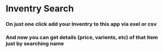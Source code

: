 # Inventry Search

### On just one click add your Inventry to this app via exel or csv
### And now you can get details (price, varients, etc) of that item just by searching name
